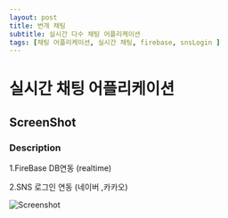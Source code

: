 ```yaml
---
layout: post
title: 번개 채팅
subtitle: 실시간 다수 채팅 어플리케이션
tags: [채팅 어플리케이션, 실시간 채팅, firebase, snsLogin ]
---
```


# 실시간 채팅 어플리케이션


## ScreenShot

### Description

1.FireBase DB연동 (realtime)


2.SNS 로그인 연동
(네이버 ,카카오)

![Screenshot](https://limlight94.github.io/assets/img/lightning_chat/sc1.png?raw=true)<br/>
<br/>